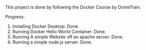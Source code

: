 This project is done by following the Docker Course by DomeTrain. 



Progress:

1. Installing Docker Desktop: Done.
2. Running Docker Hello-World Container: Done.
3. Running A simple Website off an apache server: Done.
4. Running a simple node.js server: Done.

